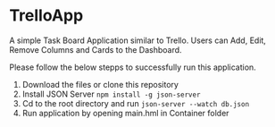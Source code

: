 # TrelloApp

A simple Task Board Application similar to Trello. Users can Add, Edit, Remove Columns and Cards to the Dashboard.

Please follow the below stepps to successfully run this application.

1. Download the files or clone this repository 
2. Install JSON Server
`npm install -g json-server`
3. Cd to the root directory and run 
`json-server --watch db.json`
4. Run application by opening main.hml in Container folder



